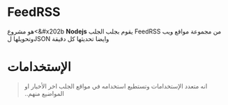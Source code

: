 # FeedRSS
هو مشروع<&#x202b **Nodejs** يقوم بجلب الجلب FeedRSS من مجموعة مواقع ويب
وتحويلها لJSON وايضا تحديثها كل دقيقة


# الإستخدامات
> &#x202b; انه متعدد الإستخدامات وتستطيع استخدامه في مواقع الجلب اخر الأخبار او المواضيع منهم.. 

